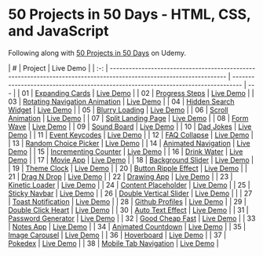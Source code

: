 # 50 Projects in 50 Days - HTML, CSS, and JavaScript

Following along with
[50 Projects in 50 Days](https://www.udemy.com/course/50-projects-50-days/) on
Udemy.

|  #  | Project                                                                                                             | Live Demo                                                                         |
| :-: | ------------------------------------------------------------------------------------------------------------------- | --------------------------------------------------------------------------------- | --- |
| 01  | [Expanding Cards](https://github.com/kelsi2/50_Projects_50_Days/tree/master/Day1_Expanding_Cards)                   | [Live Demo](https://50projects50days.com/projects/expanding-cards/)               |
| 02  | [Progress Steps](https://github.com/kelsi2/50_Projects_50_Days/tree/master/Day2_Progress_Steps)                     | [Live Demo](https://50projects50days.com/projects/progress-steps/)                |
| 03  | [Rotating Navigation Animation](https://github.com/kelsi2/50_Projects_50_Days/tree/master/Day3_Rotating_Navigation) | [Live Demo](https://50projects50days.com/projects/rotating-navigation-animation/) |
| 04  | [Hidden Search Widget](https://github.com/kelsi2/50_Projects_50_Days/tree/master/Day4_Hidden_Search_Widget)         | [Live Demo](https://50projects50days.com/projects/hidden-search-widget/)          |
| 05  | [Blurry Loading](https://github.com/kelsi2/50_Projects_50_Days/tree/master/Day5_Blurry_Loading)                     | [Live Demo](https://50projects50days.com/projects/blurry-loading/)                |
| 06  | [Scroll Animation](https://github.com/kelsi2/50_Projects_50_Days/tree/master/Day6_Scroll_Animation)                 | [Live Demo](https://50projects50days.com/projects/scroll-animation/)              |
| 07  | [Split Landing Page](https://github.com/kelsi2/50_Projects_50_Days/tree/master/Day7_Split_Landing_Page)             | [Live Demo](https://50projects50days.com/projects/split-landing-page/)            |
| 08  | [Form Wave](https://github.com/kelsi2/50_Projects_50_Days/tree/master/Day8_Form_Wave_Animation)                     | [Live Demo](https://50projects50days.com/projects/form-wave/)                     |
| 09  | [Sound Board](https://github.com/kelsi2/50_Projects_50_Days/tree/master/Day9_Sound_Board)                           | [Live Demo](https://50projects50days.com/projects/sound-board/)                   |
| 10  | [Dad Jokes](https://github.com/kelsi2/50_Projects_50_Days/tree/master/Day10_Dad_Jokes)                              | [Live Demo](https://50projects50days.com/projects/dad-jokes/)                     |
| 11  | [Event Keycodes](https://github.com/kelsi2/50_Projects_50_Days/tree/master/Day11_Event_Keycodes)                    | [Live Demo](https://50projects50days.com/projects/event-keycodes/)                |
| 12  | [FAQ Collapse](https://github.com/kelsi2/50_Projects_50_Days/tree/master/Day12_FAQ_Collapse)                        | [Live Demo](https://50projects50days.com/projects/faq-collapse/)                  |
| 13  | [Random Choice Picker](https://github.com/kelsi2/50_Projects_50_Days/tree/master/Day13_Random_Choice_Picker)        | [Live Demo](https://50projects50days.com/projects/random-choice-picker/)          |
| 14  | [Animated Navigation](https://github.com/kelsi2/50_Projects_50_Days/tree/master/Day14_Animated_Navigation)          | [Live Demo](https://50projects50days.com/projects/animated-navigation/)           |
| 15  | [Incrementing Counter](https://github.com/kelsi2/50_Projects_50_Days/tree/master/Day15_Incrementing_Counter)        | [Live Demo](https://50projects50days.com/projects/incrementing-counter/)          |
| 16  | [Drink Water](https://github.com/kelsi2/50_Projects_50_Days/tree/master/Day16_Drink_Water)                          | [Live Demo](https://50projects50days.com/projects/drink-water/)                   |
| 17  | [Movie App](https://github.com/kelsi2/50_Projects_50_Days/tree/master/Day17_Movie_App)                              | [Live Demo](https://50projects50days.com/projects/movie-app/)                     |
| 18  | [Background Slider](https://github.com/kelsi2/50_Projects_50_Days/tree/master/Day18_Background_Slider)              | [Live Demo](https://50projects50days.com/projects/background-slider/)             |
| 19  | [Theme Clock](https://github.com/kelsi2/50_Projects_50_Days/tree/master/Day19_Theme_Clock)                          | [Live Demo](https://50projects50days.com/projects/theme-clock/)                   |
| 20  | [Button Ripple Effect](https://github.com/kelsi2/50_Projects_50_Days/tree/master/button-ripple-effect)              | [Live Demo](https://50projects50days.com/projects/button-ripple-effect/)          |
| 21  | [Drag N Drop](https://github.com/kelsi2/50_Projects_50_Days/tree/master/Day21_Drag_Drop)                            | [Live Demo](https://50projects50days.com/projects/drag-n-drop/)                   |
| 22  | [Drawing App](https://github.com/kelsi2/50_Projects_50_Days/tree/master/Day2_Drawing_App)                           | [Live Demo](https://50projects50days.com/projects/drawing-app/)                   |
| 23  | [Kinetic Loader](https://github.com/kelsi2/50_Projects_50_Days/tree/master/Day23_Kinetic_CSS_Loader)                | [Live Demo](https://50projects50days.com/projects/kinetic-loader/)                |
| 24  | [Content Placeholder](https://github.com/kelsi2/50_Projects_50_Days/tree/master/Day24_Content_Placeholder)          | [Live Demo](https://50projects50days.com/projects/content-placeholder/)           |
| 25  | [Sticky Navbar](https://github.com/kelsi2/50_Projects_50_Days/tree/master/Day25_Sticky_Navbar)                      | [Live Demo](https://50projects50days.com/projects/sticky-navbar/)                 |
| 26  | [Double Vertical Slider](https://github.com/kelsi2/50_Projects_50_Days/tree/master/Day26_Double_Vertical_Slider)    | [Live Demo](https://50projects50days.com/projects/double-vertical-slider/)        |     |
| 27  | [Toast Notification](https://github.com/kelsi2/50_Projects_50_Days/tree/master/Day27_Toast_Notification)            | [Live Demo](https://50projects50days.com/projects/toast-notification/)            |
| 28  | [Github Profiles](https://github.com/kelsi2/50_Projects_50_Days/tree/master/Day28_Github_Profiles)                  | [Live Demo](https://50projects50days.com/projects/github-profiles/)               |
| 29  | [Double Click Heart](https://github.com/kelsi2/50_Projects_50_Days/tree/master/Day29_Double_Click_Heart)            | [Live Demo](https://50projects50days.com/projects/double-click-heart/)            |
| 30  | [Auto Text Effect](https://github.com/kelsi2/50_Projects_50_Days/tree/master/Day30_Auto_Text_Effect)                | [Live Demo](https://50projects50days.com/projects/auto-text-effect/)              |
| 31  | [Password Generator](https://github.com/kelsi2/50_Projects_50_Days/tree/master/Day31_Password_Generator)            | [Live Demo](https://50projects50days.com/projects/password-generator/)            |
| 32  | [Good Cheap Fast](https://github.com/kelsi2/50_Projects_50_Days/tree/master/Day32_Checkboxes)                       | [Live Demo](https://50projects50days.com/projects/good-cheap-fast/)               |
| 33  | [Notes App](https://github.com/kelsi2/50_Projects_50_Days/tree/master/Day33_Notes_App)                              | [Live Demo](https://50projects50days.com/projects/notes-app/)                     |
| 34  | [Animated Countdown](https://github.com/kelsi2/50_Projects_50_Days/tree/master/Day34_Animated_Countdown)            | [Live Demo](https://50projects50days.com/projects/animated-countdown/)            |
| 35  | [Image Carousel](https://github.com/kelsi2/50_Projects_50_Days/tree/master/Day35_Image_Carousel)                    | [Live Demo](https://50projects50days.com/projects/image-carousel/)                |
| 36  | [Hoverboard](https://github.com/kelsi2/50_Projects_50_Days/tree/master/Day36_Hoverboard)                            | [Live Demo](https://50projects50days.com/projects/hoverboard/)                    |
| 37  | [Pokedex](https://github.com/kelsi2/50_Projects_50_Days/tree/master/Day37_Pokedex)                                  | [Live Demo](https://50projects50days.com/projects/pokedex/)                       |
| 38  | [Mobile Tab Navigation](https://github.com/kelsi2/50_Projects_50_Days/tree/master/Day38_Mobile_Tab_Navigation)      | [Live Demo](https://50projects50days.com/projects/mobile-tab-navigation/)         |

<!--|
39 |
[Password Strength Background](https://github.com/kelsi2/50_Projects_50_Days/tree/master/password-strength-background)
|
[Live Demo](https://50projects50days.com/projects/password-strength-background/)
| | 40 |
[3d Background Boxes](https://github.com/kelsi2/50_Projects_50_Days/tree/master/3d-boxes-background)
| [Live Demo](https://50projects50days.com/projects/3d-background-boxes/) | | 41
|
[Verify Account Ui](https://github.com/kelsi2/50_Projects_50_Days/tree/master/verify-account-ui)
| [Live Demo](https://50projects50days.com/projects/verify-account-ui/) | | 42 |
[Live User Filter](https://github.com/kelsi2/50_Projects_50_Days/tree/master/live-user-filter)
| [Live Demo](https://50projects50days.com/projects/live-user-filter/) | | 43 |
[Feedback Ui Design](https://github.com/kelsi2/50_Projects_50_Days/tree/master/feedback-ui-design)
| [Live Demo](https://50projects50days.com/projects/feedback-ui-design/) | | 44
|
[Custom Range Slider](https://github.com/kelsi2/50_Projects_50_Days/tree/master/custom-range-slider)
| [Live Demo](https://50projects50days.com/projects/custom-range-slider/) | | 45
|
[Netflix Mobile Navigation](https://github.com/kelsi2/50_Projects_50_Days/tree/master/netflix-mobile-navigation)
| [Live Demo](https://50projects50days.com/projects/netflix-mobile-navigation/)
| | 46 |
[Quiz App](https://github.com/kelsi2/50_Projects_50_Days/tree/master/quiz-app) |
[Live Demo](https://50projects50days.com/projects/quiz-app/) | | 47 |
[Testimonial Box Switcher](https://github.com/kelsi2/50_Projects_50_Days/tree/master/testimonial-box-switcher)
| [Live Demo](https://50projects50days.com/projects/testimonial-box-switcher/) |
| 48 |
[Random Image Feed](https://github.com/kelsi2/50_Projects_50_Days/tree/master/random-image-generator)
| [Live Demo](https://50projects50days.com/projects/random-image-feed/) | | 49 |
[Todo List](https://github.com/kelsi2/50_Projects_50_Days/tree/master/todo-list)
| [Live Demo](https://50projects50days.com/projects/todo-list/) | | 50 |
[Insect Catch Game](https://github.com/kelsi2/50_Projects_50_Days/tree/master/insect-catch-game)
| [Live Demo](https://50projects50days.com/projects/insect-catch-game/) | -->
